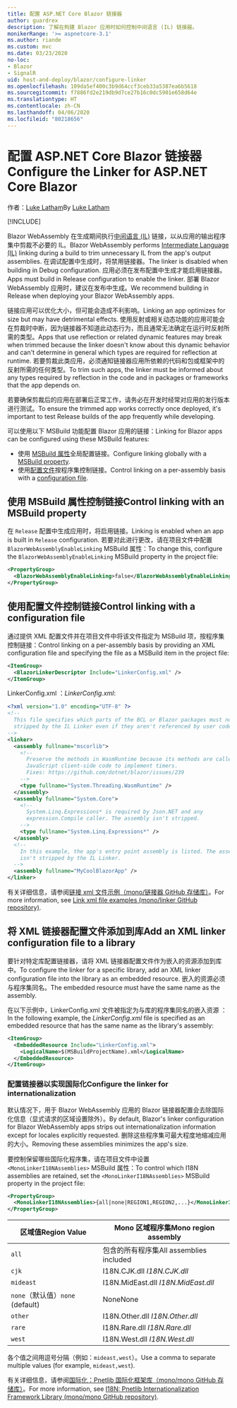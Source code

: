 ```yaml
---
title: 配置 ASP.NET Core Blazor 链接器
author: guardrex
description: 了解在构建 Blazor 应用时如何控制中间语言 (IL) 链接器。
monikerRange: '>= aspnetcore-3.1'
ms.author: riande
ms.custom: mvc
ms.date: 03/23/2020
no-loc:
- Blazor
- SignalR
uid: host-and-deploy/blazor/configure-linker
ms.openlocfilehash: 109da5ef400c3b9d64ccf3ceb33a5387ea6b5618
ms.sourcegitcommit: f7886fd2e219db9d7ce27b16c0dc5901e658d64e
ms.translationtype: HT
ms.contentlocale: zh-CN
ms.lasthandoff: 04/06/2020
ms.locfileid: "80218656"
---
```

# <a name="configure-the-linker-for-aspnet-core-blazor"></a><span data-ttu-id="38305-103">配置 ASP.NET Core Blazor 链接器</span><span class="sxs-lookup"><span data-stu-id="38305-103">Configure the Linker for ASP.NET Core Blazor</span></span>

<span data-ttu-id="38305-104">作者：[Luke Latham](https://github.com/guardrex)</span><span class="sxs-lookup"><span data-stu-id="38305-104">By [Luke Latham](https://github.com/guardrex)</span></span>

[!INCLUDE[](~/includes/blazorwasm-preview-notice.md)]

<span data-ttu-id="38305-105">Blazor WebAssembly 在生成期间执行[中间语言 (IL)](/dotnet/standard/managed-code#intermediate-language--execution) 链接，以从应用的输出程序集中剪裁不必要的 IL。</span><span class="sxs-lookup"><span data-stu-id="38305-105">Blazor WebAssembly performs [Intermediate Language (IL)](/dotnet/standard/managed-code#intermediate-language--execution) linking during a build to trim unnecessary IL from the app's output assemblies.</span></span> <span data-ttu-id="38305-106">在调试配置中生成时，将禁用链接器。</span><span class="sxs-lookup"><span data-stu-id="38305-106">The linker is disabled when building in Debug configuration.</span></span> <span data-ttu-id="38305-107">应用必须在发布配置中生成才能启用链接器。</span><span class="sxs-lookup"><span data-stu-id="38305-107">Apps must build in Release configuration to enable the linker.</span></span> <span data-ttu-id="38305-108">部署 Blazor WebAssembly 应用时，建议在发布中生成。</span><span class="sxs-lookup"><span data-stu-id="38305-108">We recommend building in Release when deploying your Blazor WebAssembly apps.</span></span> 

<span data-ttu-id="38305-109">链接应用可以优化大小，但可能会造成不利影响。</span><span class="sxs-lookup"><span data-stu-id="38305-109">Linking an app optimizes for size but may have detrimental effects.</span></span> <span data-ttu-id="38305-110">使用反射或相关动态功能的应用可能会在剪裁时中断，因为链接器不知道此动态行为，而且通常无法确定在运行时反射所需的类型。</span><span class="sxs-lookup"><span data-stu-id="38305-110">Apps that use reflection or related dynamic features may break when trimmed because the linker doesn't know about this dynamic behavior and can't determine in general which types are required for reflection at runtime.</span></span> <span data-ttu-id="38305-111">若要剪裁此类应用，必须通知链接器应用所依赖的代码和包或框架中的反射所需的任何类型。</span><span class="sxs-lookup"><span data-stu-id="38305-111">To trim such apps, the linker must be informed about any types required by reflection in the code and in packages or frameworks that the app depends on.</span></span> 

<span data-ttu-id="38305-112">若要确保剪裁后的应用在部署后正常工作，请务必在开发时经常对应用的发行版本进行测试。</span><span class="sxs-lookup"><span data-stu-id="38305-112">To ensure the trimmed app works correctly once deployed, it's important to test Release builds of the app frequently while developing.</span></span>

<span data-ttu-id="38305-113">可以使用以下 MSBuild 功能配置 Blazor 应用的链接：</span><span class="sxs-lookup"><span data-stu-id="38305-113">Linking for Blazor apps can be configured using these MSBuild features:</span></span>

* <span data-ttu-id="38305-114">使用 [MSBuild 属性](#control-linking-with-an-msbuild-property)全局配置链接。</span><span class="sxs-lookup"><span data-stu-id="38305-114">Configure linking globally with a [MSBuild property](#control-linking-with-an-msbuild-property).</span></span>
* <span data-ttu-id="38305-115">使用[配置文件](#control-linking-with-a-configuration-file)按程序集控制链接。</span><span class="sxs-lookup"><span data-stu-id="38305-115">Control linking on a per-assembly basis with a [configuration file](#control-linking-with-a-configuration-file).</span></span>

## <a name="control-linking-with-an-msbuild-property"></a><span data-ttu-id="38305-116">使用 MSBuild 属性控制链接</span><span class="sxs-lookup"><span data-stu-id="38305-116">Control linking with an MSBuild property</span></span>

<span data-ttu-id="38305-117">在 `Release` 配置中生成应用时，将启用链接。</span><span class="sxs-lookup"><span data-stu-id="38305-117">Linking is enabled when an app is built in `Release` configuration.</span></span> <span data-ttu-id="38305-118">若要对此进行更改，请在项目文件中配置 `BlazorWebAssemblyEnableLinking` MSBuild 属性：</span><span class="sxs-lookup"><span data-stu-id="38305-118">To change this, configure the `BlazorWebAssemblyEnableLinking` MSBuild property in the project file:</span></span>

```xml
<PropertyGroup>
  <BlazorWebAssemblyEnableLinking>false</BlazorWebAssemblyEnableLinking>
</PropertyGroup>
```

## <a name="control-linking-with-a-configuration-file"></a><span data-ttu-id="38305-119">使用配置文件控制链接</span><span class="sxs-lookup"><span data-stu-id="38305-119">Control linking with a configuration file</span></span>

<span data-ttu-id="38305-120">通过提供 XML 配置文件并在项目文件中将该文件指定为 MSBuild 项，按程序集控制链接：</span><span class="sxs-lookup"><span data-stu-id="38305-120">Control linking on a per-assembly basis by providing an XML configuration file and specifying the file as a MSBuild item in the project file:</span></span>

```xml
<ItemGroup>
  <BlazorLinkerDescriptor Include="LinkerConfig.xml" />
</ItemGroup>
```

<span data-ttu-id="38305-121">LinkerConfig.xml  ：</span><span class="sxs-lookup"><span data-stu-id="38305-121">*LinkerConfig.xml*:</span></span>

```xml
<?xml version="1.0" encoding="UTF-8" ?>
<!--
  This file specifies which parts of the BCL or Blazor packages must not be
  stripped by the IL Linker even if they aren't referenced by user code.
-->
<linker>
  <assembly fullname="mscorlib">
    <!--
      Preserve the methods in WasmRuntime because its methods are called by 
      JavaScript client-side code to implement timers.
      Fixes: https://github.com/dotnet/blazor/issues/239
    -->
    <type fullname="System.Threading.WasmRuntime" />
  </assembly>
  <assembly fullname="System.Core">
    <!--
      System.Linq.Expressions* is required by Json.NET and any 
      expression.Compile caller. The assembly isn't stripped.
    -->
    <type fullname="System.Linq.Expressions*" />
  </assembly>
  <!--
    In this example, the app's entry point assembly is listed. The assembly
    isn't stripped by the IL Linker.
  -->
  <assembly fullname="MyCoolBlazorApp" />
</linker>
```

<span data-ttu-id="38305-122">有关详细信息，请参阅[链接 xml 文件示例（mono/链接器 GitHub 存储库）](https://github.com/mono/linker#link-xml-file-examples)。</span><span class="sxs-lookup"><span data-stu-id="38305-122">For more information, see [Link xml file examples (mono/linker GitHub repository)](https://github.com/mono/linker#link-xml-file-examples).</span></span>

## <a name="add-an-xml-linker-configuration-file-to-a-library"></a><span data-ttu-id="38305-123">将 XML 链接器配置文件添加到库</span><span class="sxs-lookup"><span data-stu-id="38305-123">Add an XML linker configuration file to a library</span></span>

<span data-ttu-id="38305-124">要针对特定库配置链接器，请将 XML 链接器配置文件作为嵌入的资源添加到库中。</span><span class="sxs-lookup"><span data-stu-id="38305-124">To configure the linker for a specific library, add an XML linker configuration file into the library as an embedded resource.</span></span> <span data-ttu-id="38305-125">嵌入的资源必须与程序集同名。</span><span class="sxs-lookup"><span data-stu-id="38305-125">The embedded resource must have the same name as the assembly.</span></span>

<span data-ttu-id="38305-126">在以下示例中，LinkerConfig.xml 文件被指定为与库的程序集同名的嵌入资源  ：</span><span class="sxs-lookup"><span data-stu-id="38305-126">In the following example, the *LinkerConfig.xml* file is specified as an embedded resource that has the same name as the library's assembly:</span></span>

```xml
<ItemGroup>
  <EmbeddedResource Include="LinkerConfig.xml">
    <LogicalName>$(MSBuildProjectName).xml</LogicalName>
  </EmbeddedResource>
</ItemGroup>
```

### <a name="configure-the-linker-for-internationalization"></a><span data-ttu-id="38305-127">配置链接器以实现国际化</span><span class="sxs-lookup"><span data-stu-id="38305-127">Configure the linker for internationalization</span></span>

<span data-ttu-id="38305-128">默认情况下，用于 Blazor WebAssembly 应用的 Blazor 链接器配置会去除国际化信息（显式请求的区域设置除外）。</span><span class="sxs-lookup"><span data-stu-id="38305-128">By default, Blazor's linker configuration for Blazor WebAssembly apps strips out internationalization information except for locales explicitly requested.</span></span> <span data-ttu-id="38305-129">删除这些程序集可最大程度地缩减应用的大小。</span><span class="sxs-lookup"><span data-stu-id="38305-129">Removing these assemblies minimizes the app's size.</span></span>

<span data-ttu-id="38305-130">要控制保留哪些国际化程序集，请在项目文件中设置 `<MonoLinkerI18NAssemblies>` MSBuild 属性：</span><span class="sxs-lookup"><span data-stu-id="38305-130">To control which I18N assemblies are retained, set the `<MonoLinkerI18NAssemblies>` MSBuild property in the project file:</span></span>

```xml
<PropertyGroup>
  <MonoLinkerI18NAssemblies>{all|none|REGION1,REGION2,...}</MonoLinkerI18NAssemblies>
</PropertyGroup>
```

| <span data-ttu-id="38305-131">区域值</span><span class="sxs-lookup"><span data-stu-id="38305-131">Region Value</span></span>     | <span data-ttu-id="38305-132">Mono 区域程序集</span><span class="sxs-lookup"><span data-stu-id="38305-132">Mono region assembly</span></span>    |
| ---------------- | ----------------------- |
| `all`            | <span data-ttu-id="38305-133">包含的所有程序集</span><span class="sxs-lookup"><span data-stu-id="38305-133">All assemblies included</span></span> |
| `cjk`            | <span data-ttu-id="38305-134">I18N.CJK.dll </span><span class="sxs-lookup"><span data-stu-id="38305-134">*I18N.CJK.dll*</span></span>          |
| `mideast`        | <span data-ttu-id="38305-135">I18N.MidEast.dll </span><span class="sxs-lookup"><span data-stu-id="38305-135">*I18N.MidEast.dll*</span></span>      |
| <span data-ttu-id="38305-136">`none`（默认值）</span><span class="sxs-lookup"><span data-stu-id="38305-136">`none` (default)</span></span> | <span data-ttu-id="38305-137">None</span><span class="sxs-lookup"><span data-stu-id="38305-137">None</span></span>                    |
| `other`          | <span data-ttu-id="38305-138">I18N.Other.dll </span><span class="sxs-lookup"><span data-stu-id="38305-138">*I18N.Other.dll*</span></span>        |
| `rare`           | <span data-ttu-id="38305-139">I18N.Rare.dll </span><span class="sxs-lookup"><span data-stu-id="38305-139">*I18N.Rare.dll*</span></span>         |
| `west`           | <span data-ttu-id="38305-140">I18N.West.dll </span><span class="sxs-lookup"><span data-stu-id="38305-140">*I18N.West.dll*</span></span>         |

<span data-ttu-id="38305-141">各个值之间用逗号分隔（例如：`mideast,west`）。</span><span class="sxs-lookup"><span data-stu-id="38305-141">Use a comma to separate multiple values (for example, `mideast,west`).</span></span>

<span data-ttu-id="38305-142">有关详细信息，请参阅[国际化：Pnetlib 国际化框架库（mono/mono GitHub 存储库）](https://github.com/mono/mono/tree/master/mcs/class/I18N)。</span><span class="sxs-lookup"><span data-stu-id="38305-142">For more information, see [I18N: Pnetlib Internationalization Framework Library (mono/mono GitHub repository)](https://github.com/mono/mono/tree/master/mcs/class/I18N).</span></span>
